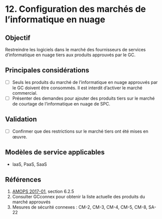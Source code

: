 # 12. Configuration des marchés de l’informatique en nuage

## Objectif

Restreindre les logiciels dans le marché des fournisseurs de services d’informatique en nuage tiers aux produits approuvés par le GC.

## Principales considérations

* [ ] Seuls les produits du marché de l’informatique en nuage approuvés par le GC doivent être consommés. Il est interdit d’activer le marché commercial.
* [ ] Présenter des demandes pour ajouter des produits tiers sur le marché de courtage de l’informatique en nuage de SPC.

## Validation

* [ ] Confirmer que des restrictions sur le marché tiers ont été mises en œuvre.

## Modèles de service applicables

* IaaS, PaaS, SaaS

## Références

1. [AMOPS 2017-01](https://www.canada.ca/fr/gouvernement/systeme/gouvernement-numerique/innovations-gouvernementales-numeriques/services-informatique-nuage/orientation-utilisation-securisee-services-commerciaux-informatique-nuage-amops.html), section 6.2.5
2. Consulter GCconnex pour obtenir la liste actuelle des produits du marché approuvés
3. Mesures de sécurité connexes : CM-2, CM-3, CM-4, CM-5, CM-8, SA-22
